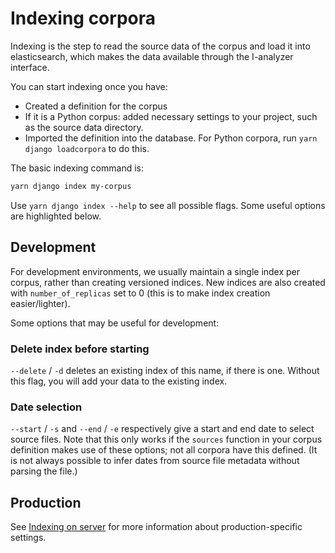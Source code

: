 # Indexing corpora

Indexing is the step to read the source data of the corpus and load it into elasticsearch, which makes the data available through the I-analyzer interface.

You can start indexing once you have:
- Created a definition for the corpus
- If it is a Python corpus: added necessary settings to your project, such as the source data directory.
- Imported the definition into the database. For Python corpora, run `yarn django loadcorpora` to do this.

The basic indexing command is:

```bash
yarn django index my-corpus
```

Use `yarn django index --help` to see all possible flags. Some useful options are highlighted below.

## Development

For development environments, we usually maintain a single index per corpus, rather than creating versioned indices. New indices are also created with `number_of_replicas` set to 0 (this is to make index creation easier/lighter).

Some options that may be useful for development:

### Delete index before starting

`--delete` / `-d` deletes an existing index of this name, if there is one. Without this flag, you will add your data to the existing index.

### Date selection

`--start` / `-s` and `--end` / `-e` respectively give a start and end date to select source files. Note that this only works if the `sources` function in your corpus definition makes use of these options; not all corpora have this defined. (It is not always possible to infer dates from source file metadata without parsing the file.)

## Production

See [Indexing on server](documentation/Indexing-on-server.md) for more information about production-specific settings.
